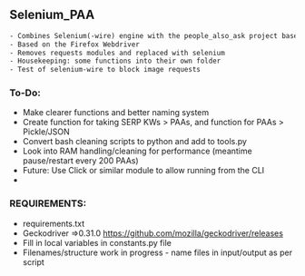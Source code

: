
## Selenium_PAA
``` v1.3
- Combines Selenium(-wire) engine with the people_also_ask project based on bs4.
- Based on the Firefox Webdriver
- Removes requests modules and replaced with selenium
- Housekeeping: some functions into their own folder
- Test of selenium-wire to block image requests

```
### To-Do:
- Make clearer functions and better naming system
- Create function for taking SERP KWs > PAAs, and function for PAAs > Pickle/JSON
- Convert bash cleaning scripts to python and add to tools.py
- Look into RAM handling/cleaning for performance (meantime pause/restart every 200 PAAs)
- Future: Use Click or similar module to allow running from the CLI 
- 


### REQUIREMENTS:
- requirements.txt
- Geckodriver =>0.31.0 https://github.com/mozilla/geckodriver/releases 
- Fill in local variables in constants.py file
- Filenames/structure work in progress - name files in input/output as per script